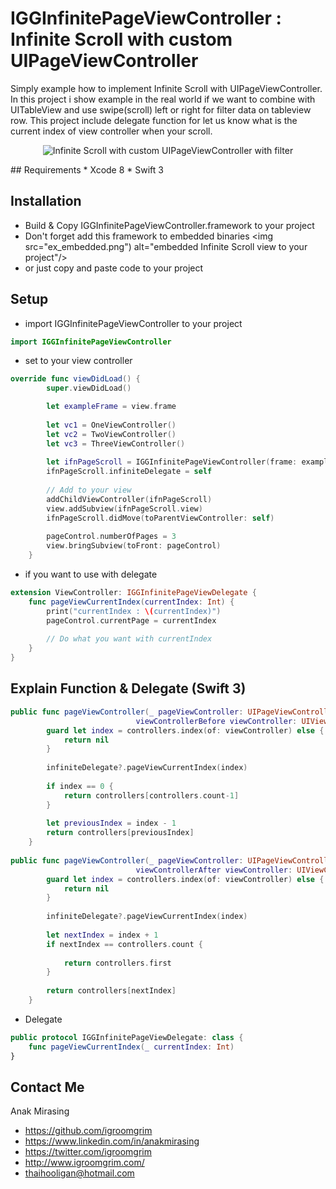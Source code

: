 # IGGInfinitePageViewController : Infinite Scroll with custom UIPageViewController
Simply example how to implement Infinite Scroll with UIPageViewController.
In this project i show example in the real world if we want to combine with UITableView and use swipe(scroll) left or right for filter data on tableview row.
This project include delegate function for let us know what is the current index of view controller when your scroll.
<p align="center">
<img src="infinite-loop-uipageviewcontroller-filter.gif") alt="Infinite Scroll with custom UIPageViewController with filter"/>
</p>
## Requirements
* Xcode 8
* Swift 3

## Installation
* Build & Copy IGGInfinitePageViewController.framework to your project
* Don't forget add this framework to embedded binaries
<img src="ex_embedded.png") alt="embedded Infinite Scroll view to your project"/>
* or just copy and paste code to your project

## Setup
* import IGGInfinitePageViewController to your project
```swift
import IGGInfinitePageViewController
```
* set  to your view controller
```swift
override func viewDidLoad() {
        super.viewDidLoad()

        let exampleFrame = view.frame
        
        let vc1 = OneViewController()
        let vc2 = TwoViewController()
        let vc3 = ThreeViewController()
        
        let ifnPageScroll = IGGInfinitePageViewController(frame: exampleFrame, viewControllers: [vc1, vc2, vc3])
        ifnPageScroll.infiniteDelegate = self
        
        // Add to your view
        addChildViewController(ifnPageScroll)
        view.addSubview(ifnPageScroll.view)
        ifnPageScroll.didMove(toParentViewController: self)
        
        pageControl.numberOfPages = 3
        view.bringSubview(toFront: pageControl)
    }
```
* if you want to use with delegate
```swift
extension ViewController: IGGInfinitePageViewDelegate {
    func pageViewCurrentIndex(currentIndex: Int) {
        print("currentIndex : \(currentIndex)")
        pageControl.currentPage = currentIndex
        
        // Do what you want with currentIndex
    }
}
```

## Explain Function & Delegate (Swift 3)
```swift
public func pageViewController(_ pageViewController: UIPageViewController,
                            viewControllerBefore viewController: UIViewController) -> UIViewController? {
        guard let index = controllers.index(of: viewController) else {
            return nil
        }
        
        infiniteDelegate?.pageViewCurrentIndex(index)
        
        if index == 0 {
            return controllers[controllers.count-1]
        }
        
        let previousIndex = index - 1
        return controllers[previousIndex]
    }
    
public func pageViewController(_ pageViewController: UIPageViewController,
                            viewControllerAfter viewController: UIViewController) -> UIViewController? {
        guard let index = controllers.index(of: viewController) else {
            return nil
        }
        
        infiniteDelegate?.pageViewCurrentIndex(index)
        
        let nextIndex = index + 1
        if nextIndex == controllers.count {
            
            return controllers.first
        }
        
        return controllers[nextIndex]
    }

```
* Delegate
```swift
public protocol IGGInfinitePageViewDelegate: class {
    func pageViewCurrentIndex(_ currentIndex: Int)
}
```

## Contact Me

Anak Mirasing

- https://github.com/igroomgrim
- https://www.linkedin.com/in/anakmirasing
- https://twitter.com/igroomgrim
- http://www.igroomgrim.com/
- thaihooligan@hotmail.com
